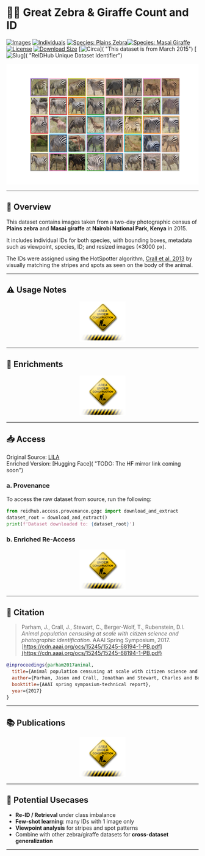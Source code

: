 # 🦓🦒 Great Zebra & Giraffe Count and ID


<!-- ⚠️ WARNING: This output md file is auto-generated from a template file. 
     Do NOT edit this file directly to avoid losing information \
     when the file is regenerated from the template.
     Instead, edit the template or the source markdown. -->


[![Images](https://img.shields.io/badge/images-4948-blue)](https://lila.science/datasets/great-zebra-giraffe-id)
[![Individuals](https://img.shields.io/badge/unique_IDs-2056-purple)](https://lila.science/datasets/great-zebra-giraffe-id)
[![Species: Plains Zebra](https://img.shields.io/badge/Plains%20Zebra-Least%20Concern-green)](https://www.iucnredlist.org/species/41013/45172424)[![Species: Masai Giraffe](https://img.shields.io/badge/Masai%20Giraffe-Endangered-red)](https://www.iucnredlist.org/species/88421036/88421121)
[![License](https://img.shields.io/badge/license-CDLA--Permissive-lightgrey)](../licenses/cdla-permissive.md)
[![Download Size](https://img.shields.io/badge/size-10GB-orange)](https://lila.science/datasets/great-zebra-giraffe-id)
[![Circa](https://img.shields.io/badge/Circa-March%202015-informational)]( "This dataset is from March 2015")
[![Slug](https://img.shields.io/badge/slug-gzgc-success)]( "ReIDHub Unique Dataset Identifier")



<p align="center">
  <img src="../assets/grids/grid-gzgc.png" alt="sample image grid"/>
</p>

---

## 📄 Overview
This dataset contains images taken from a two-day photographic census of **Plains zebra** and **Masai giraffe** at **Nairobi National Park, Kenya** in 2015.   

It includes individual IDs for both species, with bounding boxes, metadata such as viewpoint, species, ID; and resized images (≤3000 px).  

The IDs were assigned using the HotSpotter algorithm, [Crall et al. 2013](https://ieeexplore.ieee.org/abstract/document/6475023) by visually matching the stripes and spots as seen on the body of the animal.

---

## ⚠️ Usage Notes


<p align="center">
  <img src="../assets/content_Under-Construction-Free-Download-PNG.png" alt="In development" width="120"/>
</p>


---
## 🧩 Enrichments

<p align="center">
  <img src="../assets/content_Under-Construction-Free-Download-PNG.png" alt="In development" width="120"/>
</p>

---

## 📥 Access
Original Source: [LILA](https://lila.science/datasets/great-zebra-giraffe-id)  
Enriched Version: [Hugging Face]( "TODO: The HF mirror link coming soon")  

### a. Provenance

To access the raw dataset from source, run the following:

```python
from reidhub.access.provenance.gzgc import download_and_extract
dataset_root = download_and_extract()
print(f'Dataset downloaded to: {dataset_root}')
```

### b. Enriched Re-Access

<p align="center">
  <img src="../assets/content_Under-Construction-Free-Download-PNG.png" alt="In development" width="120"/>
</p>

---

## 📜 Citation 

<!--
BIBTEX: 
@inproceedings{parham2017animal,
  title={Animal population censusing at scale with citizen science and photographic identification},
  author={Parham, Jason and Crall, Jonathan and Stewart, Charles and Berger-Wolf, Tanya and Rubenstein, Daniel I},
  booktitle={AAAI spring symposium-technical report},
  year={2017}
}
-->

> Parham, J., Crall, J., Stewart, C., Berger-Wolf, T., Rubenstein, D.I.  
> *Animal population censusing at scale with citizen science and photographic identification.* AAAI Spring Symposium, 2017. [https://cdn.aaai.org/ocs/15245/15245-68194-1-PB.pdf](https://cdn.aaai.org/ocs/15245/15245-68194-1-PB.pdf)


```bibtex
@inproceedings{parham2017animal,
  title={Animal population censusing at scale with citizen science and photographic identification},
  author={Parham, Jason and Crall, Jonathan and Stewart, Charles and Berger-Wolf, Tanya and Rubenstein, Daniel I},
  booktitle={AAAI spring symposium-technical report},
  year={2017}
}
```

---

## 📚 Publications 

<p align="center">
  <img src="../assets/content_Under-Construction-Free-Download-PNG.png" alt="In development" width="120"/>
</p>

---
## 🎯 Potential Usecases

- **Re-ID / Retrieval** under class imbalance  
- **Few-shot learning**: many IDs with 1 image only  
- **Viewpoint analysis** for stripes and spot patterns  
- Combine with other zebra/giraffe datasets for **cross-dataset generalization**  

---